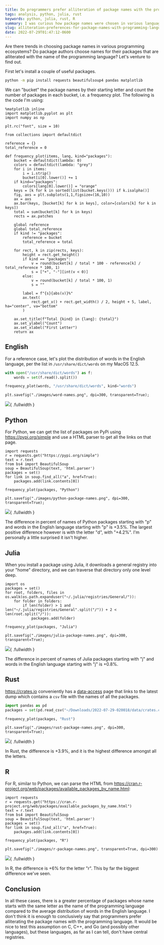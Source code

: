 ```yaml
---
title: Do programmers prefer alliteration of package names with the programming language?
tags: analysis, python, julia, rust
keywords: python, julia, rust, R
summary: I was curious how package names were chosen in various language ecosystems.
slug: alliteration-preferences-for-package-names-with-programming-language
date: 2022-07-29T01:47:12-0600
---
```


Are there trends in choosing package names in various programming ecosystems?
Do package authors choose names for their packages that are alliterated with the name of the programming language?
Let's venture to find out.

First let's install a couple of useful packages.

```bash
python -m pip install requests beautifulsoup4 pandas matplotlib
```

We can "bucket" the package names by their starting letter and count the number of packages in each bucket, i.e. a frequency plot.
The following is the code I'm using:

```{.python .collapse}
%matplotlib inline
import matplotlib.pyplot as plt
import numpy as np

plt.rc("font", size = 10)

from collections import defaultdict

reference = {}
total_reference = 0

def frequency_plot(items, lang, kind="packages"):
    bucket = defaultdict(lambda: 0)
    colors = defaultdict(lambda: "grey")
    for i in items:
        i = i.strip()
        bucket[i[0].lower()] += 1
    if kind=="packages":
        colors[lang[0].lower()] = "orange"
    keys = [k for k in sorted(list(bucket.keys())) if k.isalpha()]
    fig, axs = plt.subplots(1,1,figsize=(16,10))
    ax = axs
    ax.bar(keys, [bucket[k] for k in keys], color=[colors[k] for k in keys])
    total = sum(bucket[k] for k in keys)
    rects = ax.patches

    global reference
    global total_reference
    if kind != "packages":
        reference = bucket
        total_reference = total

    for rect, k in zip(rects, keys):
        height = rect.get_height()
        if kind == "packages":
            v = round(bucket[k] / total * 100 - reference[k] / total_reference * 100, 1)
            s = ["+", "-"][int(v < 0)]
        else:
            v = round(bucket[k] / total * 100, 1)
            s = ""

        label = f"{s}{abs(v)}%"
        ax.text(
            rect.get_x() + rect.get_width() / 2, height + 5, label, ha="center", va="bottom"
        )

    ax.set_title(f"Total {kind} in {lang}: {total}")
    ax.set_ylabel("Count")
    ax.set_xlabel("First Letter")
    return ax
```

## English

For a reference case, let's plot the distribution of words in the English language, per the list in `/usr/share/dict/words` on my MacOS 12.5.

```python
with open("/usr/share/dict/words") as f:
    words = set(f.read().split())

frequency_plot(words, "/usr/share/dict/words", kind="words")
```

```{.python .hide}
plt.savefig("./images/word-names.png", dpi=300, transparent=True);
```

![](./images/word-names.png){ .fullwidth }

## Python

For Python, we can get the list of packages on PyPi using <https://pypi.org/simple> and use a HTML parser to get all the links on that page.

```{.python .collapse}
import requests
r = requests.get("https://pypi.org/simple")
text = r.text
from bs4 import BeautifulSoup
soup = BeautifulSoup(text, 'html.parser')
packages = set()
for link in soup.find_all("a", href=True):
    packages.add(link.contents[0])

frequency_plot(packages, "Python")
```

```{.python .hide}
plt.savefig("./images/python-package-names.png", dpi=300, transparent=True);
```

![](./images/python-package-names.png){ .fullwidth }

The difference in percent of names of Python packages starting with "p" and words in the English language starting with "p" is +3.5%.
The largest positive difference however is with the letter "d", with "+4.2%".
I'm personally a little surprised it isn't higher.

## Julia

When you install a package using Julia, it downloads a general registry into your "home" directory, and we can traverse that directory only one level deep.

```{.python .collapse}
import os
packages = set()
for root, folders, files in os.walk(os.path.expanduser("~/.julia/registries/General/")):
    for folder in folders:
        if len(folder) > 1 and len("~/.julia/registries/General".split("/")) + 2 < len(root.split("/")):
            packages.add(folder)

frequency_plot(packages, "Julia")
```

```{.python .hide}
plt.savefig("./images/julia-package-names.png", dpi=300, transparent=True);
```

![](./images/julia-package-names.png){ .fullwidth }

The difference in percent of names of Julia packages starting with "j" and words in the English language starting with "j" is +0.8%.

## Rust

<https://crates.io> conveniently has a [data-access](https://crates.io/data-access) page that links to the latest dump which contains a `csv` file with the names of all the packages.

```python
import pandas as pd
packages = set(pd.read_csv("~/Downloads/2022-07-29-020018/data/crates.csv")["name"].dropna())

frequency_plot(packages, "Rust")
```

```{.python .hide}
plt.savefig("./images/rust-package-names.png", dpi=300, transparent=True);
```

![](./images/rust-package-names.png){ .fullwidth }

In Rust, the difference is +3.9%, and it is the highest difference amongst all the letters.

## R

For R, similar to Python, we can parse the HTML from <https://cran.r-project.org/web/packages/available_packages_by_name.html>:

```{.python .collapse}
import requests
r = requests.get("https://cran.r-project.org/web/packages/available_packages_by_name.html")
text = r.text
from bs4 import BeautifulSoup
soup = BeautifulSoup(text, 'html.parser')
packages = set()
for link in soup.find_all("a", href=True):
    packages.add(link.contents[0])

frequency_plot(packages, "R")
```

```{.python .hide}
plt.savefig("./images/r-package-names.png", transparent=True, dpi=300)
```

![](./images/r-package-names.png){ .fullwidth }

In R, the difference is +6% for the letter "r". This by far the biggest difference we've seen.

## Conclusion

In all these cases, there is a greater percentage of packages whose name starts with the same letter as the name of the programming language compared to the average distribution of words in the English language.
I don't think it is enough to conclusively say that programmers prefer alliterating the package names with the programming language.
It would be nice to test this assumption on C, C++, and Go (and possibly other languages), but these languages, as far as I can tell, don't have central registries.
